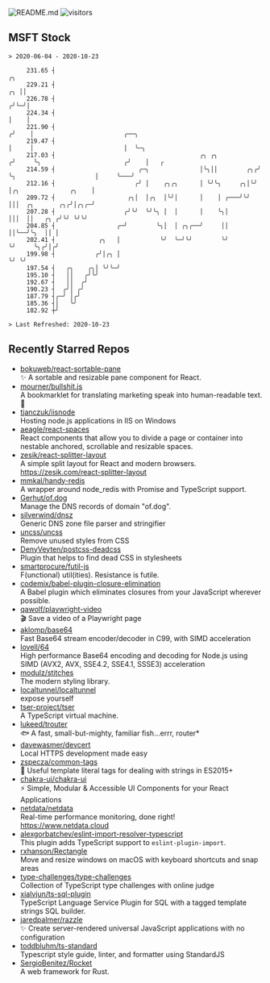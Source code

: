 ![README.md](https://github.com/Gerhut/Gerhut/workflows/README.md/badge.svg)
![visitors](https://visitors.vercel.app/Gerhut/Gerhut?token=8cf69d1f6813d272ef062726b6070c9be4ff72038cfe5a7ded7384a8da65d866)

## MSFT Stock

```
> 2020-06-04 - 2020-10-23

     231.65 ┤                                                              ╭╮                                    
     229.21 ┤                                                           ╭╮ ││                                    
     226.78 ┤                                                          ╭╯╰─╯│                                    
     224.34 ┤                                                          │    │                                    
     221.90 ┤                                                         ╭╯    │                         ╭──╮       
     219.47 ┤                                                         │     │                         │  ╰─╮     
     217.03 ┤                                        ╭╮ ╭╮           ╭╯     ╰╮                       ╭╯    │   ╭ 
     214.59 ┤                       ╭─╮              │╰╮││        ╭╮╭╯       ╰╮                      │     ╰───╯ 
     212.16 ┤                      ╭╯ │    ╭╮╭╮      │ ╰╯╰╮     ╭╮│╰╯         │╭╮              ╭╮    │           
     209.72 ┤                    ╭╮│  │╭╮  │╰╯│      │    │ ╭───╯╰╯           │││  ╭╮       ╭╮╭╯│╭╮╭─╯           
     207.28 ┤                   ╭╯╰╯  ╰╯╰╮ │  │      │    ╰╮│                 │││  ││   ╭╮ ╭╯╰╯ ╰╯╰╯             
     204.85 ┤                 ╭─╯        ╰╮│  │ ╭╮╭──╯     ││                 ││╰──╯╰╮  ││ │                     
     202.41 ┤            ╭╮   │           ╰╯  ╰─╯╰╯        ╰╯                 ╰╯     ╰╮╭╯│╭╯                     
     199.98 ┤           ╭╯│╭╮ │                                                       ╰╯ ╰╯                      
     197.54 ┤   ╭╮    ╭╮│ ╰╯╰─╯                                                                                  
     195.10 ┤   ││   ╭╯╰╯                                                                                        
     192.67 ┤   ││  ╭╯                                                                                           
     190.23 ┤  ╭╯│ ╭╯                                                                                            
     187.79 ┤╭─╯ │╭╯                                                                                             
     185.36 ┤│   ╰╯                                                                                              
     182.92 ┼╯                                                                                                   

> Last Refreshed: 2020-10-23
```

## Recently Starred Repos

- [bokuweb/react-sortable-pane](https://github.com/bokuweb/react-sortable-pane)  
  :sparkles: A sortable and resizable pane component for React.
- [mourner/bullshit.js](https://github.com/mourner/bullshit.js)  
  A bookmarklet for translating marketing speak into human-readable text. :poop:
- [tjanczuk/iisnode](https://github.com/tjanczuk/iisnode)  
  Hosting node.js applications in IIS on Windows
- [aeagle/react-spaces](https://github.com/aeagle/react-spaces)  
  React components that allow you to divide a page or container into nestable anchored, scrollable and resizable spaces.
- [zesik/react-splitter-layout](https://github.com/zesik/react-splitter-layout)  
  A simple split layout for React and modern browsers. https://zesik.com/react-splitter-layout
- [mmkal/handy-redis](https://github.com/mmkal/handy-redis)  
  A wrapper around node_redis with Promise and TypeScript support.
- [Gerhut/of.dog](https://github.com/Gerhut/of.dog)  
  Manage the DNS records of domain "of.dog".
- [silverwind/dnsz](https://github.com/silverwind/dnsz)  
  Generic DNS zone file parser and stringifier
- [uncss/uncss](https://github.com/uncss/uncss)  
  Remove unused styles from CSS
- [DenyVeyten/postcss-deadcss](https://github.com/DenyVeyten/postcss-deadcss)  
  Plugin that helps to find dead CSS in stylesheets
- [smartprocure/futil-js](https://github.com/smartprocure/futil-js)  
  F(unctional) util(ities). Resistance is futile.
- [codemix/babel-plugin-closure-elimination](https://github.com/codemix/babel-plugin-closure-elimination)  
  A Babel plugin which eliminates closures from your JavaScript wherever possible.
- [qawolf/playwright-video](https://github.com/qawolf/playwright-video)  
  🎬 Save a video of a Playwright page
- [aklomp/base64](https://github.com/aklomp/base64)  
  Fast Base64 stream encoder/decoder in C99, with SIMD acceleration
- [lovell/64](https://github.com/lovell/64)  
  High performance Base64 encoding and decoding for Node.js using SIMD (AVX2, AVX, SSE4.2, SSE4.1, SSSE3) acceleration
- [modulz/stitches](https://github.com/modulz/stitches)  
  The modern styling library.
- [localtunnel/localtunnel](https://github.com/localtunnel/localtunnel)  
  expose yourself
- [tser-project/tser](https://github.com/tser-project/tser)  
  A TypeScript virtual machine.
- [lukeed/trouter](https://github.com/lukeed/trouter)  
  :fish: A fast, small-but-mighty, familiar fish...errr, router*
- [davewasmer/devcert](https://github.com/davewasmer/devcert)  
  Local HTTPS development made easy
- [zspecza/common-tags](https://github.com/zspecza/common-tags)  
  🔖 Useful template literal tags for dealing with strings in ES2015+
- [chakra-ui/chakra-ui](https://github.com/chakra-ui/chakra-ui)  
  ⚡️ Simple, Modular & Accessible UI Components for your React Applications
- [netdata/netdata](https://github.com/netdata/netdata)  
  Real-time performance monitoring, done right! https://www.netdata.cloud
- [alexgorbatchev/eslint-import-resolver-typescript](https://github.com/alexgorbatchev/eslint-import-resolver-typescript)  
  This plugin adds TypeScript support to `eslint-plugin-import`.
- [rxhanson/Rectangle](https://github.com/rxhanson/Rectangle)  
  Move and resize windows on macOS with keyboard shortcuts and snap areas
- [type-challenges/type-challenges](https://github.com/type-challenges/type-challenges)  
  Collection of TypeScript type challenges with online judge
- [xialvjun/ts-sql-plugin](https://github.com/xialvjun/ts-sql-plugin)  
  TypeScript Language Service Plugin for SQL with a tagged template strings SQL builder.
- [jaredpalmer/razzle](https://github.com/jaredpalmer/razzle)  
  ✨ Create server-rendered universal JavaScript applications with no configuration
- [toddbluhm/ts-standard](https://github.com/toddbluhm/ts-standard)  
  Typescript style guide, linter, and formatter using StandardJS
- [SergioBenitez/Rocket](https://github.com/SergioBenitez/Rocket)  
  A web framework for Rust.
